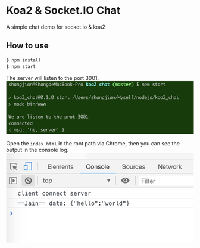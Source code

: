 # Koa2 & Socket.IO Chat
A simple chat demo for socket.io & koa2

## How to use
```js
$ npm install
$ npm start
```

The server will listen to the port 3001.
![Image text](./images/socket-server.jpg)

Open the `index.html` in the root path via Chrome, then you can see the output in the console log.
![Image text](./images/socket-client.jpg)